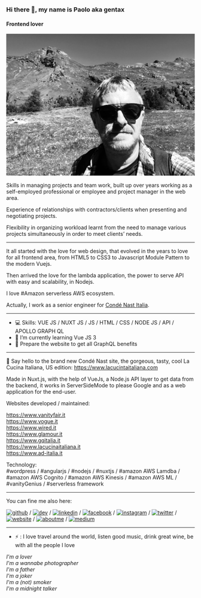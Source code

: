 ### Hi there 👋, my name is Paolo aka gentax
#### Frontend lover
![Frontend lover](https://github.com/gentax/gentax/blob/master/images/me.jpeg?raw=true)

Skills in managing projects and team work, built up over years working as a self-employed professional or employee and project manager in the web area.

Experience of relationships with contractors/clients when presenting and negotiating projects.

Flexibility in organizing workload learnt from the need to manage various projects simultaneously in order to meet clients’ needs.

---

It all started with the love for web design, that evolved in the years to love for all frontend area, from HTML5 to CSS3 to Javascript Module Pattern to the modern Vuejs.

Then arrived the love for the lambda application, the power to serve API with easy and scalability, in Nodejs.

I love #Amazon serverless AWS ecosystem.

Actually, I work as a senior engineer for [Condé Nast Italia](https://www.condenast.it).

--- 

- :computer: Skills: VUE JS / NUXT JS / JS / HTML / CSS / NODE JS / API / APOLLO GRAPH QL 
- 🌱 I’m currently learning Vue JS 3 
- 🌱 Prepare the website to get all GraphQL benefits 

---

🔭 Say hello to the brand new Condé Nast site, the gorgeous, tasty, cool La Cucina Italiana, US edition:
https://www.lacucintaitaliana.com

Made in Nuxt.js, with the help of VueJs, a Node.js API layer to get data from the backend, it works in ServerSideMode to please Google and as a web application for the end-user.

Websites developed / maintained:

https://www.vanityfair.it  
https://www.vogue.it  
https://www.wired.it  
https://www.glamour.it  
https://www.gqitalia.it  
https://www.lacucinaitaliana.it  
https://www.ad-italia.it  

Technology:  
#wordpress / #angularjs / #nodejs / #nuxtjs / #amazon AWS Lamdba / #amazon AWS Cognito / #amazon AWS Kinesis / #amazon AWS ML / #vanityGenius / #serverless framework

---

You can fine me also here:  

[<img src='https://cdn.jsdelivr.net/npm/simple-icons@3.0.1/icons/github.svg' alt='github' height='30'>](https://github.com/gentax) / [<img src='https://cdn.jsdelivr.net/npm/simple-icons@3.0.1/icons/dev-dot-to.svg' alt='dev' height='30'>](https://dev.to/gentax) / [<img src='https://cdn.jsdelivr.net/npm/simple-icons@3.0.1/icons/linkedin.svg' alt='linkedin' height='30'>](https://www.linkedin.com/in/paologenta/) / [<img src='https://cdn.jsdelivr.net/npm/simple-icons@3.0.1/icons/facebook.svg' alt='facebook' height='30'>](https://www.facebook.com/gentax) / [<img src='https://cdn.jsdelivr.net/npm/simple-icons@3.0.1/icons/instagram.svg' alt='instagram' height='30'>](https://www.instagram.com/paologentax/) / [<img src='https://cdn.jsdelivr.net/npm/simple-icons@3.0.1/icons/twitter.svg' alt='twitter' height='30'>](https://twitter.com/gentax) / [<img src='https://cdn.jsdelivr.net/npm/simple-icons@3.0.1/icons/icloud.svg' alt='website' height='30'>](http://www.gentax.it) / [<img src='https://cdn.jsdelivr.net/npm/simple-icons@3.0.1/icons/about-dot-me.svg' alt='aboutme' height='30'>](paologenta) / [<img src='https://cdn.jsdelivr.net/npm/simple-icons@3.0.1/icons/medium.svg' alt='medium' height='3p0'>](paologenta)  

--- 

- ⚡ : I love travel around the world, listen good music, drink great wine, be with all the people I love

_I'm a lover_  
_I'm a wannabe photographer_  
_I'm a father_  
_I'm a joker_  
_I'm a (not) smoker_  
_I'm a midnight talker_
